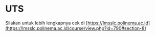 # UTS

Silakan untuk lebih lengkapnya cek di [https://lmsslc.polinema.ac.id](https://lmsslc.polinema.ac.id/course/view.php?id=790#section-8)
